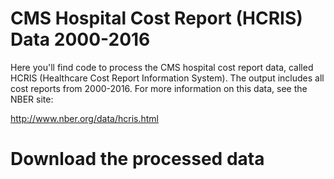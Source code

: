 # CMS Hospital Cost Report (HCRIS) Data 2000-2016
Here you'll find code to process the CMS hospital cost report data, called HCRIS (Healthcare Cost Report Information System). The output includes all cost reports from 2000-2016. For more information on this data, see the NBER site:

http://www.nber.org/data/hcris.html

# Download the processed data

